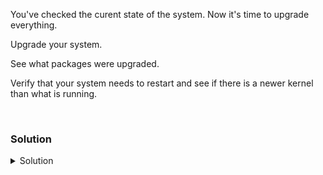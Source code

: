 You've checked the curent state of the system. Now it's time to upgrade everything. 

Upgrade your system.

See what packages were upgraded.

Verify that your system needs to restart and see if there is a newer kernel than what is running.

<br>

### Solution
<details>
<summary>Solution</summary>
Upgrade your system

Inspect sudoers file.
```plain
time apt upgrade -y
```{{exec}}

Approximately how long did it take for your system to upgrade?

Check the apt log to see the packages that were upgraded on your system today.

```plain
cat /var/log/apt/history.log
```{{exec}}

Why are some items installed, and others only upgraded? This may require you to go on an internet safari to find a good answer.

Check if the system wants to boot to a new kernel or not

```plain
needrestart -k
```{{exec}}

So the kernel that we're currently running is not the most current (newly installed) kernel that exists on the system. How can we also verify that?

```plain
uname -r   #shows the current kernel
ls /boot   #shows the installed kernels
grep vmlinuz /boot/grub/grub.cfg
```{{exec}}

So you need to think about why the grub.cfg menu has the new version and old (current) version of the kernel in there. This is because we always install a kernel and can fall back in the unlikely condition of a crash when the new kernel comes up.

</details>